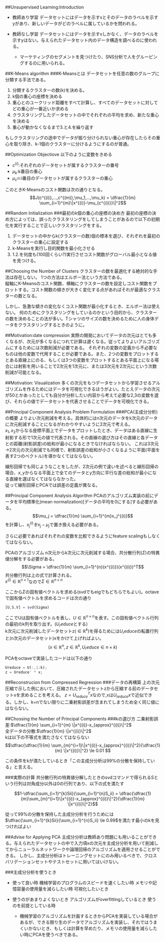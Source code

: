 ##Unsupervised Learning:Introduction

- 教師あり学習
データセットにはデータを示すxとそのデータのラベルを示すyがあり、新しいデータがどのラベルに属しているかを問われる。

- 教師なし学習
データセットにはデータを示すxしかなく、データのラベルを示すyはない。与えられたデータセット内のデータ構造を調べるのに使われる。
	- マーケティングのセグメントを見つけたり、SNS分析で人をグルーピングするのに用いられる。

##K-Means algorithm
###K-Meansとは
データセットを任意の数のグループに分類する手法である。

1. 分類するクラスターの数(k)を決める。
2. k個の重心の座標を決める
3. 重心とのユークリッド距離をすべて計算し、すべてのデータセットに対してどの重心が一番近いか求める
4. クラスタリングしたデータセットの中でそれぞれの平均を求め、新たな重心を決める
5. 重心が動かなくなるまで3.と4.を繰り返す

もしクラスタリングの途中でデータが振り分けられない重心が存在したらその重心を取り除き、k-1個のクラスターに分けるようにするのが普通。

##Optimization Objectiove
以下のように変数をきめる

- $c^{(i)}$:それぞれのデータセットが属するクラスターの番号
- $\mu_k$:k番目の重心
- $\mu_{c^{(i)}}$:i番目のデータセットが属するクラスターの重心

このときK-Meansのコスト関数は次の通りとなる。
$$J(c^{(i)},...,c^{(m)},\mu_1,...,\mu_k) = \dfrac{1}{m} \sum_{i=1}^{m}\|x^{(i)}-\mu_{c^{(i)}}\|^2$$

##Random Initialization
###最初のk個の重心の座標の決め方
最初の座標の決め方によっては、誤ったクラスタリングをしてしまうことがあるので以下の初期化を実行することで正しいクラスタリングをする。

1. データセットの中からk(クラスターの数)個の標本を選び、それぞれを最初のクラスターの重心に設定する
2. k-Meansを実行し目的関数を最小化させる
3. 1.2.を何度も(100回くらい?)実行させコスト関数がグローバル最小となる値を見つける。

##Choosing the Number of Clusters
クラスターの数を最適化する絶対的な手法は存在しない。
1つの方法はエルボー法という方法である。<br>
縦軸にK-Meansのコスト関数、横軸にクラスターの数を設定しコスト関数をプロットする。コスト関数の傾きが大きく変化する点があればそれが最適なクラスターの数となる。

しかし、急激な傾きの変化なくコスト関数が最小化するとき、エルボー法は使えない。
何のためにクラスタリングをしているのかという目的から、クラスターの数を決めることの法が多い。Tシャツのサイズの数を決めるために人の身体データをクラスタリングするときのように。

##Motivation:date compression
実際の開発においてデータの次元はとても多くなるが、次元が多くなるにつれて計算は遅くなる。従ってよりよいアルゴリズムにするためには次数削減が必要である。
それぞれの変数の定義から不必要なものは他の変数で代用することが必要である。また、2つの変数をプロットするとある直線上にのる、もしくは3つの変数をプロットするとある平面上になる場合には射影を用いることで2次元を1次元に、または3次元を2次元にという次数削減が可能となる。

##Motivation: Visualization
多くの次元をもつデータセットから学習させるアルゴリズムを作るためにはデータを可視化できるほうがよい。たとえデータの次元が50とかあったとしても自分が分析したい内容から考えて必要な2,3の変数を選び、それらの値でデータセットを代表させることでデータを可視化できる。

##Principal Component Analysis Problem Formulation
###PCA(主成分分析)の概要
よりよい次元削減を考える。具体的にはn次元のデータをk次元のデータに次元削減することになるがわかりやすいように2次元で考える。<br>
$x_1,x_2$からなる座標平面上でデータをプロットしたとき、データはある直線に生射影する形で1次元の値で代表される。その直線の選び方はその直線と各データとの距離(射影誤差)の総和が最小になるときでなければならない。
これは3次元→2次元の次元削減でも同様で、射影誤差の総和が小さくなるように平面(平面を表す2つのベクトル)を導かなくてはならない。

線形回帰でも同じようなことをしたが、2次元の例で違いを述べると線形回帰の場合、$x,y$からなる平面上で全てのデータとy方向に平行な差の総和が最小になる直線を選ばなくてはならなかった。<br>
従って線形回帰とPCAでは誤差の定義が異なる。

##Principal Component Analysis Algorithm
PCAのアルゴリズム実装の前にデータを平均標準化(mean normalization)[データの平均を0にする]する必要がある。
$$\mu_j = \dfrac{1}{m} \sum_{i=1}^{m}x_j^{(i)}$$
を計算し、$x_j^{(i)}をx_j-\mu_j$で置き換える必要がある。

さらに必要であればそれぞれの変数を比較できるようにfeature scalingもしなくてはならない。

 PCAのアルゴリズム
n次元からk次元に次元削減する場合、共分散行列($\Sigma$)の特異値分解をする必要がある。
$$\Sigma = \dfrac{1}{m} \sum_{i=1}^{n}(x^{(i)})(x^{(i)})^T$$
共分散行列は上の式で計算される。<br>
$x^{(i)} \in \mathbb{R}^{n×1}$なので$\Sigma \in \mathbb{R}^{n×n}$

ここから$\Sigma$の固有値ベクトルを求める(svdでもeigでもどちらでもよい)。octaveで固有値ベクトルを求めるコードは次の通り

```octave
[U,S,V] = svd(Sigma)
```

ここでUは固有値ベクトルを表し、$U \in \mathbb{R}^{n×n}$を表す。この固有値ベクトル行列の最初のk列を取り出す。($U_reduce$とする)<br>
k次元に次元削減したデータセットz($\in \mathbb{R}^{k}$)を得るためには$U_reduce$の転置行列と(n次元のデータセット)xをかけて上げればよい。
$$(x \in \mathbb{R}^{n},z \in \mathbb{R}^{k}, U_reduce \in {n×k})$$

PCAをoctaveで実装したコードは以下の通り

```octave
Ureduce = U(:,1:k);
z = Ureduce' * x;
```

##Reconstrucion from Compressed Regression
###データの再構築
上の次元圧縮で示した例において、圧縮されたデータセットzから圧縮する前のデータセットxを求めることを考える。
$z = U_{reduce}^{T}x$なので,xは$U_{reduce	}x$で近似できる。しかし、k=nでない限りに二乗射影誤差が含まれてしまうため全く同じ値にはならない。

##Chossing the Number of Principal Components
###kの選び方
二乗射影誤差:$\dfrac{1}{m} \sum_{i=1}^{m} \|x^{(i)}-x_{approx}^{(i)}\|^2$<br>
全データの分散:$\dfrac{1}{m} \|x^{(i)}\|^2$<br>
kは以下の不等式を満たさなくてはならない
$$\dfrac{\dfrac{1}{m} \sum_{m}^{i=1}\|x^{(i)}-x_{approx}^{(i)}\|^2}{\dfrac{1}{m} \|x^{(i)}\|^2} \le 0.01 $$

この条件をkが満たしているとき「この主成分分析は99%の分散を保持している」と言える。

###実際の計算
共分散行列の特異値分解したときのsvdコマンドで得られるSという行列は対角成分以外は0の行列であり、以下の式を満たす

$$1-\dfrac{\sum_{i=1}^{k}Sii}{\sum_{i=1}^{n}S_ii} = \dfrac{\dfrac{1}{m}\sum_{m}^{i=1}\|x^{(i)}-x_{approx}^{(i)}\|^2}{\dfrac{1}{m} \|x^{(i)}\|^2}$$

従って99%の分散を保持した主成分分析を行うためには
$\dfrac{\sum_{i=1}^{k}Sii}{\sum_{i=1}^{n}S_ii} \le 0.99$を満たす最小のkを見つければよい

##Advise for Applying PCA
主成分分析は教師あり問題にも用いることができる。与えられたデータセットの中で入力項xの次元を主成分分析を用いて削減してからニューラルネットワークや論理回帰のアルゴリズムを適用させることができる。
しかし、主成分分析はトレーニングセットにのみ用いるべきで、クロスバリデーションセットやテストセットに用いてはいけない。

###主成分分析を使うとき

- 使って良い時
機械学習のプログラムのスピードを速くしたい時
メモリや記憶容量の使用量を減らしたい時
可視化したいとき

- 使うのがあまりよくないとき
アルゴリズムがoverfittingしているとき
使うのを前提としている時
	- 機械学習のアルゴリズムを計画するときからPCAを実装している場合があるが、できる限り生のデータでアルゴリズムを実装し、それではうまくいかないとき、もしくは計算を早めたり、メモリの使用量を減らしたい時にPCAを使うべきである。





